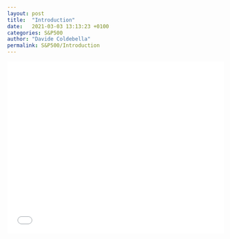 ```yaml
---
layout: post
title:  "Introduction"
date:   2021-03-03 13:13:23 +0100
categories: S&P500 
author: "Davide Coldebella"
permalink: S&P500/Introduction
---
```



<iframe src="Website/_posts/S&P500/Correlation_hist_corr.html" width="100%" height="400" id="igraph" scrolling="no" seamless="seamless" frameBorder="0"> </iframe>

